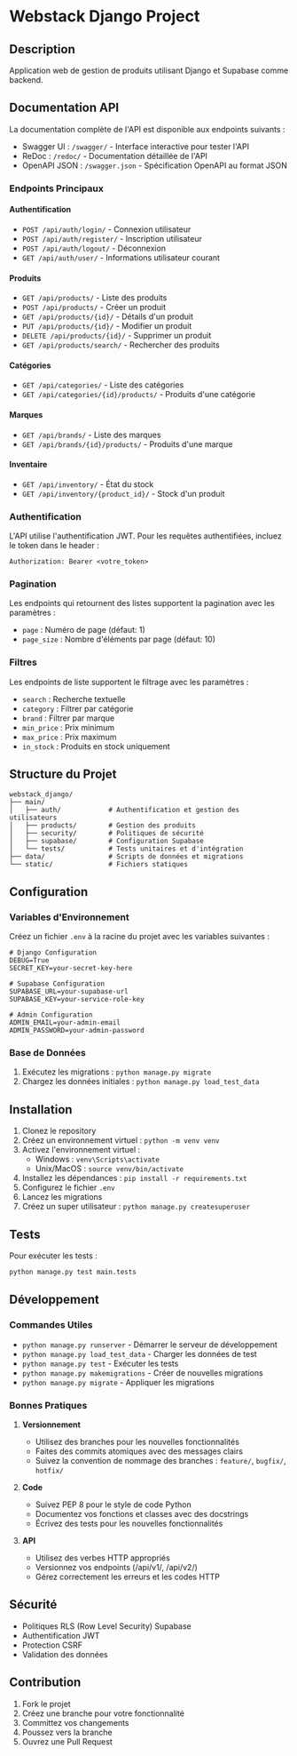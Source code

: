 # Webstack Django Project

## Description
Application web de gestion de produits utilisant Django et Supabase comme backend.

## Documentation API

La documentation complète de l'API est disponible aux endpoints suivants :

- Swagger UI : `/swagger/` - Interface interactive pour tester l'API
- ReDoc : `/redoc/` - Documentation détaillée de l'API
- OpenAPI JSON : `/swagger.json` - Spécification OpenAPI au format JSON

### Endpoints Principaux

#### Authentification
- `POST /api/auth/login/` - Connexion utilisateur
- `POST /api/auth/register/` - Inscription utilisateur
- `POST /api/auth/logout/` - Déconnexion
- `GET /api/auth/user/` - Informations utilisateur courant

#### Produits
- `GET /api/products/` - Liste des produits
- `POST /api/products/` - Créer un produit
- `GET /api/products/{id}/` - Détails d'un produit
- `PUT /api/products/{id}/` - Modifier un produit
- `DELETE /api/products/{id}/` - Supprimer un produit
- `GET /api/products/search/` - Rechercher des produits

#### Catégories
- `GET /api/categories/` - Liste des catégories
- `GET /api/categories/{id}/products/` - Produits d'une catégorie

#### Marques
- `GET /api/brands/` - Liste des marques
- `GET /api/brands/{id}/products/` - Produits d'une marque

#### Inventaire
- `GET /api/inventory/` - État du stock
- `GET /api/inventory/{product_id}/` - Stock d'un produit

### Authentification

L'API utilise l'authentification JWT. Pour les requêtes authentifiées, incluez le token dans le header :
```http
Authorization: Bearer <votre_token>
```

### Pagination

Les endpoints qui retournent des listes supportent la pagination avec les paramètres :
- `page` : Numéro de page (défaut: 1)
- `page_size` : Nombre d'éléments par page (défaut: 10)

### Filtres

Les endpoints de liste supportent le filtrage avec les paramètres :
- `search` : Recherche textuelle
- `category` : Filtrer par catégorie
- `brand` : Filtrer par marque
- `min_price` : Prix minimum
- `max_price` : Prix maximum
- `in_stock` : Produits en stock uniquement

## Structure du Projet
```
webstack_django/
├── main/
│   ├── auth/            # Authentification et gestion des utilisateurs
│   ├── products/        # Gestion des produits
│   ├── security/        # Politiques de sécurité
│   ├── supabase/        # Configuration Supabase
│   └── tests/           # Tests unitaires et d'intégration
├── data/                # Scripts de données et migrations
└── static/              # Fichiers statiques
```

## Configuration

### Variables d'Environnement
Créez un fichier `.env` à la racine du projet avec les variables suivantes :

```env
# Django Configuration
DEBUG=True
SECRET_KEY=your-secret-key-here

# Supabase Configuration
SUPABASE_URL=your-supabase-url
SUPABASE_KEY=your-service-role-key

# Admin Configuration
ADMIN_EMAIL=your-admin-email
ADMIN_PASSWORD=your-admin-password
```

### Base de Données
1. Exécutez les migrations : `python manage.py migrate`
2. Chargez les données initiales : `python manage.py load_test_data`

## Installation

1. Clonez le repository
2. Créez un environnement virtuel : `python -m venv venv`
3. Activez l'environnement virtuel :
   - Windows : `venv\Scripts\activate`
   - Unix/MacOS : `source venv/bin/activate`
4. Installez les dépendances : `pip install -r requirements.txt`
5. Configurez le fichier `.env`
6. Lancez les migrations
7. Créez un super utilisateur : `python manage.py createsuperuser`

## Tests

Pour exécuter les tests :
```bash
python manage.py test main.tests
```

## Développement

### Commandes Utiles

- `python manage.py runserver` - Démarrer le serveur de développement
- `python manage.py load_test_data` - Charger les données de test
- `python manage.py test` - Exécuter les tests
- `python manage.py makemigrations` - Créer de nouvelles migrations
- `python manage.py migrate` - Appliquer les migrations

### Bonnes Pratiques

1. **Versionnement**
   - Utilisez des branches pour les nouvelles fonctionnalités
   - Faites des commits atomiques avec des messages clairs
   - Suivez la convention de nommage des branches : `feature/`, `bugfix/`, `hotfix/`

2. **Code**
   - Suivez PEP 8 pour le style de code Python
   - Documentez vos fonctions et classes avec des docstrings
   - Écrivez des tests pour les nouvelles fonctionnalités

3. **API**
   - Utilisez des verbes HTTP appropriés
   - Versionnez vos endpoints (/api/v1/, /api/v2/)
   - Gérez correctement les erreurs et les codes HTTP

## Sécurité

- Politiques RLS (Row Level Security) Supabase
- Authentification JWT
- Protection CSRF
- Validation des données

## Contribution

1. Fork le projet
2. Créez une branche pour votre fonctionnalité
3. Committez vos changements
4. Poussez vers la branche
5. Ouvrez une Pull Request
